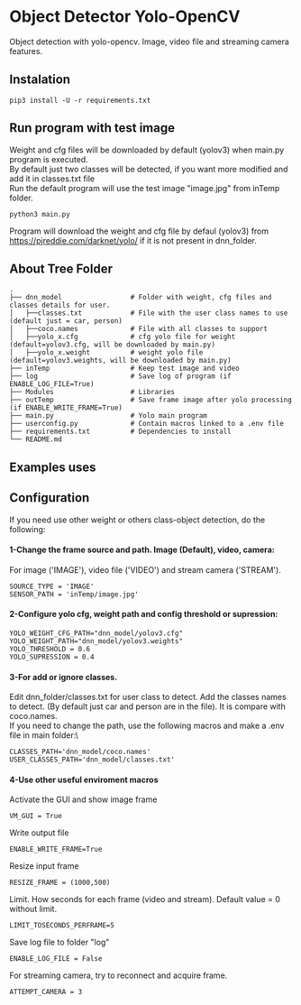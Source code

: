 # Object Detector Yolo-OpenCV

Object detection with yolo-opencv. Image, video file and streaming camera features.

## Instalation
```
pip3 install -U -r requirements.txt
```

## Run program with test image

Weight and cfg files will be downloaded by default (yolov3) when main.py program is executed.\
By default just two classes will be detected, if you want more modified and add it in classes.txt file \
Run the default program will use the test image "image.jpg" from inTemp folder.
```
python3 main.py
```
Program will download the weight and cfg file by defaul (yolov3) from https://pjreddie.com/darknet/yolo/ if it is not present in dnn_folder.


## About Tree Folder
    .
    ├── dnn_model                 # Folder with weight, cfg files and classes details for user.
    │   ├──classes.txt            # File with the user class names to use (default just = car, person)
    │   ├──coco.names             # File with all classes to support
    │   ├──yolo_x.cfg             # cfg yolo file for weight (default=yolov3.cfg, will be downloaded by main.py)
    │   ├──yolo_x.weight          # weight yolo file (default=yolov3.weights, will be downloaded by main.py)
    ├── inTemp                    # Keep test image and video
    ├── log                       # Save log of program (if ENABLE_LOG_FILE=True)
    ├── Modules                   # Libraries
    ├── outTemp                   # Save frame image after yolo processing (if ENABLE_WRITE_FRAME=True)
    ├── main.py                   # Yolo main program
    ├── userconfig.py             # Contain macros linked to a .env file
    ├── requirements.txt          # Dependencies to install 
    └── README.md

## Examples uses


## Configuration
If you need use other weight or others class-object detection, do the following:
#### 1-Change the frame source and path. Image (Default), video, camera:
For image ('IMAGE'), video file ('VIDEO') and stream camera ('STREAM').
```
SOURCE_TYPE = 'IMAGE'
SENSOR_PATH = 'inTemp/image.jpg'
```
#### 2-Configure yolo cfg, weight path and config threshold or supression:
```
YOLO_WEIGHT_CFG_PATH="dnn_model/yolov3.cfg"
YOLO_WEIGHT_PATH="dnn_model/yolov3.weights"
YOLO_THRESHOLD = 0.6
YOLO_SUPRESSION = 0.4
```
#### 3-For add or ignore classes.
Edit dnn_folder/classes.txt for user class to detect. Add the classes names to detect. (By default just car and person are in the file). It is compare with coco.names.\
If you need to change the path, use the following macros and make a .env file in main folder:\
```
CLASSES_PATH='dnn_model/coco.names'
USER_CLASSES_PATH='dnn_model/classes.txt'
```
#### 4-Use other useful enviroment macros
Activate the GUI and show image frame
```
VM_GUI = True
```
Write output file
```
ENABLE_WRITE_FRAME=True
```
Resize input frame
```
RESIZE_FRAME = (1000,500)
```
Limit. How seconds for each frame (video and stream). Default value = 0 without limit.
```
LIMIT_TOSECONDS_PERFRAME=5
```
Save log file to folder "log"
```
ENABLE_LOG_FILE = False
```
For streaming camera, try to reconnect and acquire frame.
```
ATTEMPT_CAMERA = 3
```
